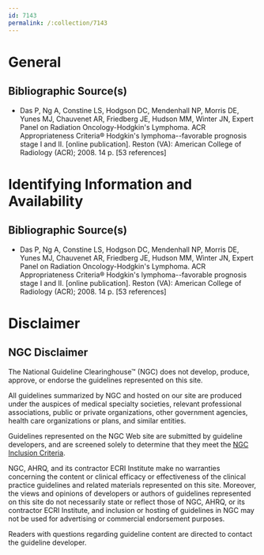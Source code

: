```yaml
---
id: 7143
permalink: /:collection/7143
---
```


# General

## Bibliographic Source(s)

- Das P, Ng A, Constine LS, Hodgson DC, Mendenhall NP, Morris DE, Yunes MJ, Chauvenet AR, Friedberg JE, Hudson MM, Winter JN, Expert Panel on Radiation Oncology-Hodgkin's Lymphoma. ACR Appropriateness Criteria® Hodgkin's lymphoma--favorable prognosis stage I and II. [online publication]. Reston (VA): American College of Radiology (ACR); 2008. 14 p. [53 references]

# Identifying Information and Availability

## Bibliographic Source(s)

- Das P, Ng A, Constine LS, Hodgson DC, Mendenhall NP, Morris DE, Yunes MJ, Chauvenet AR, Friedberg JE, Hudson MM, Winter JN, Expert Panel on Radiation Oncology-Hodgkin's Lymphoma. ACR Appropriateness Criteria® Hodgkin's lymphoma--favorable prognosis stage I and II. [online publication]. Reston (VA): American College of Radiology (ACR); 2008. 14 p. [53 references]

# Disclaimer

## NGC Disclaimer

The National Guideline Clearinghouse™ (NGC) does not develop, produce, approve, or endorse the guidelines represented on this site.

All guidelines summarized by NGC and hosted on our site are produced under the auspices of medical specialty societies, relevant professional associations, public or private organizations, other government agencies, health care organizations or plans, and similar entities.

Guidelines represented on the NGC Web site are submitted by guideline developers, and are screened solely to determine that they meet the [NGC Inclusion Criteria](/help-and-about/summaries/inclusion-criteria).

NGC, AHRQ, and its contractor ECRI Institute make no warranties concerning the content or clinical efficacy or effectiveness of the clinical practice guidelines and related materials represented on this site. Moreover, the views and opinions of developers or authors of guidelines represented on this site do not necessarily state or reflect those of NGC, AHRQ, or its contractor ECRI Institute, and inclusion or hosting of guidelines in NGC may not be used for advertising or commercial endorsement purposes.

Readers with questions regarding guideline content are directed to contact the guideline developer.

